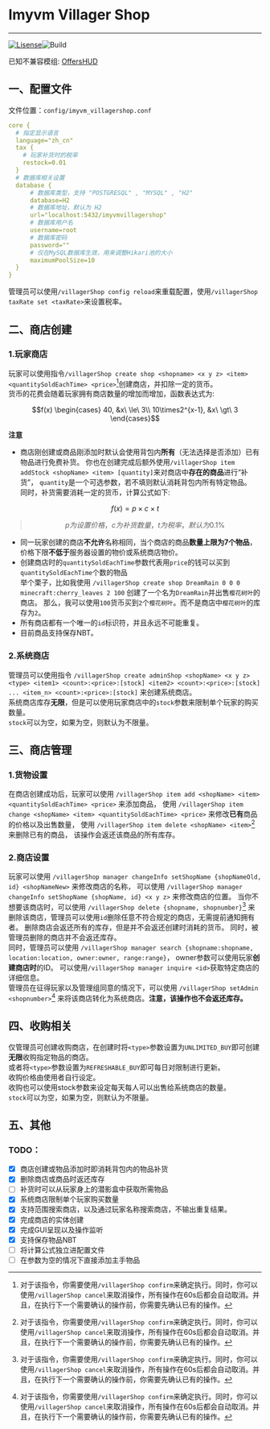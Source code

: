 # Imyvm Villager Shop

***

[![Lisense](https://img.shields.io/github/license/Dream-Rainy/ImyvmVillagerShop?style=for-the-badge)](https://github.com/Dream-Rainy/ImyvmVillagerShop/blob/1.19/LICENSE)![Build](https://img.shields.io/github/actions/workflow/status/Dream-Rainy/ImyvmVillagerShop/build.yml?style=for-the-badge)

已知不兼容模组: [OffersHUD](https://github.com/naari3/offers-hud)

## 一、配置文件
文件位置：`config/imyvm_villagershop.conf`

```yaml
core {
  # 指定显示语言
  language="zh_cn"
  tax {
    # 玩家补货时的税率
    restock=0.01
  }
  # 数据库相关设置
  database {
      # 数据库类型，支持 "POSTGRESQL" , "MYSQL" , "H2"
      database=H2
      # 数据库地址，默认为 H2
      url="localhost:5432/imyvmvillagershop"
      # 数据库用户名
      username=root
      # 数据库密码
      password=""
      # 仅在MySQL数据库生效，用来调整Hikari池的大小
      maximumPoolSize=10
  }
}
```

管理员可以使用`/villagerShop config reload`来重载配置，使用`/villagerShop taxRate set <taxRate>`来设置税率。

## 二、商店创建

### 1.玩家商店

玩家可以使用指令`/villagerShop create shop <shopname> <x y z> <item> <quantitySoldEachTime> <price>`[^1]创建商店，并扣除一定的货币。  
货币的花费会随着玩家拥有商店数量的增加而增加，函数表达式为:

```math
f(x)
\begin{cases}
40, &x\ \le\ 3\\
10\times2^{x-1}, &x\ \gt\ 3
\end{cases}
```

**注意**

- 商店刚创建或商品刚添加时默认会使用背包内**所有**（无法选择是否添加）已有物品进行免费补货。
你也在创建完成后额外使用`/villagerShop item addStock <shopName> <item> [quantity]`来对商店中**存在的商品**进行“补货”，
`quantity`是一个可选参数，若不填则默认消耗背包内所有特定物品。  
同时，补货需要消耗一定的货币，计算公式如下:

```math
f(x) = p \times c \times t
```

> ```math
> p为设置价格，c为补货数量，t为税率，默认为0.1\%
> ```

- 同一玩家创建的商店**不允许**名称相同，当个商店的商品**数量上限为7个物品**，价格下限**不低于**服务器设置的物价或系统商店物价。
- 创建商店时的`quantitySoldEachTime`参数代表用`price`的钱可以买到`quantitySoldEachTime`个数的物品  
举个栗子，比如我使用
`/villagerShop create shop DreamRain 0 0 0 minecraft:cherry_leaves 2 100`
创建了一个名为`DreamRain`并出售`樱花树叶`的商店。
那么，我可以使用`100`货币买到`2`个`樱花树叶`。而不是商店中`樱花树叶`的库存为`2`。
- 所有商店都有一个唯一的`id`标识符，并且永远不可能重复。
- 目前商品支持保存NBT。

### 2.系统商店

管理员可以使用指令
`/villagerShop create adminShop <shopName> <x y z> <type> <item1> <count>:<price>:[stock] <item2> <count>:<price>:[stock] ... <item_n> <count>:<price>:[stock]`
来创建系统商店。  
系统商店库存**无限**，但是可以使用玩家商店中的`stock`参数来限制单个玩家的购买数量。  
`stock`可以为空，如果为空，则默认为不限量。

## 三、商店管理

### 1.货物设置

在商店创建成功后，玩家可以使用
`/villagerShop item add <shopName> <item> <quantitySoldEachTime> <price>`
来添加商品，
使用
`/villagerShop item change <shopName> <item> <quantitySoldEachTime> <price>`
来修改**已有**商品的价格以及出售数量，
使用
`/villagerShop item delete <shopName> <item>`[^1]来删除已有的商品，
该操作会返还该商品的所有库存。  

### 2.商店设置

玩家可以使用
`/villagerShop manager changeInfo setShopName {shopNameOld, id} <shopNameNew>`
来修改商店的名称，
可以使用
`/villagerShop manager changeInfo setShopName {shopName, id} <x y z>`
来修改商店的位置。
当你不想要该商店时，可以使用
`/villagerShop delete {shopname, shopnumber}`[^1]
来删除该商店，管理员可以使用`id`删除任意不符合规定的商店，无需提前通知拥有者。
删除商店会返还所有的库存，但是并不会返还创建时消耗的货币。
同时，被管理员删除的商店并不会返还库存。  
同时，管理员可以使用
`/villagerShop manager search {shopname:shopname, location:location, owner:owner, range:range}`，
owner参数可以使用玩家**创建商店时**的ID。
可以使用`/villagerShop manager inquire <id>`获取特定商店的详细信息。    
管理员在征得玩家以及管理组同意的情况下，可以使用
`/villagerShop setAdmin <shopnumber>`[^1]
来将该商店转化为系统商店。**注意，该操作也不会返还库存。**  

## 四、收购相关

仅管理员可创建收购商店，在创建时将`<type>`参数设置为`UNLIMITED_BUY`即可创建**无限**收购指定物品的商店。  
或者将`<type>`参数设置为`REFRESHABLE_BUY`即可每日对限制进行更新。  
收购价格由使用者自行设定。  
收购也可以使用stock参数来设定每天每人可以出售给系统商店的数量。  
`stock`可以为空，如果为空，则默认为不限量。  

## 五、其他

### TODO：  
 - [x] 商店创建或物品添加时即消耗背包内的物品补货  
 - [x] 删除商店或商品时返还库存  
 - [ ] 补货时可以从玩家身上的潜影盒中获取所需物品  
 - [x] 系统商店限制单个玩家购买数量  
 - [x] 支持范围搜索商店，以及通过玩家名称搜索商店，不输出重复结果。  
 - [x] 完成商店的实体创建  
 - [x] 完成GUI呈现以及操作监听
 - [x] 支持保存物品NBT
 - [ ] 将计算公式独立进配置文件
 - [ ] 在<item>参数为空的情况下直接添加主手物品

[^1]: 对于该指令，你需要使用`/villagerShop confirm`来确定执行。同时，你可以使用`/villagerShop cancel`来取消操作，所有操作在60s后都会自动取消。并且，在执行下一个需要确认的操作前，你需要先确认已有的操作。